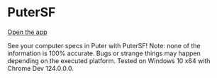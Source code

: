 # PuterSF
[Open the app](https://puter.com/app/putersf)

See your computer specs in Puter with PuterSF!
Note: none of the information is 100% accurate.
Bugs or strange things may happen depending on the executed platform. Tested on Windows 10 x64 with Chrome Dev 124.0.0.0.
